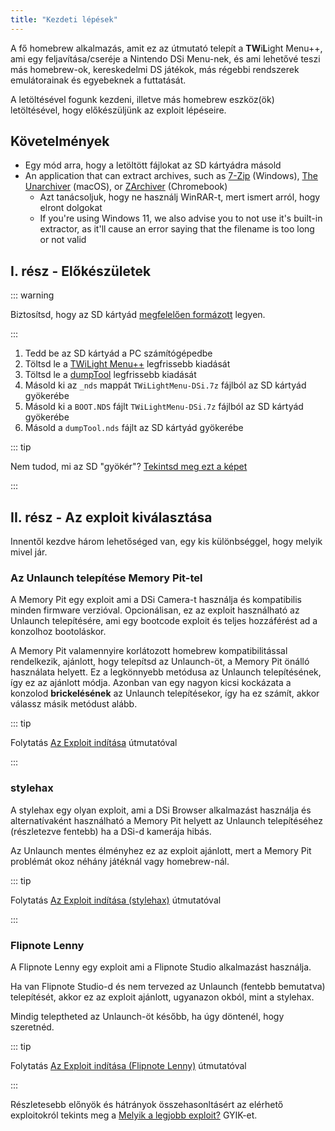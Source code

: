 ```yaml
---
title: "Kezdeti lépések"
---
```


A fő homebrew alkalmazás, amit ez az útmutató telepít a **TW**i**L**ight Menu++, ami egy feljavítása/cseréje a Nintendo DSi Menu-nek, és ami lehetővé teszi más homebrew-ok, kereskedelmi DS játékok, más régebbi rendszerek emulátorainak és egyebeknek a futtatását.

A letöltésével fogunk kezdeni, illetve más homebrew eszköz(ök) letöltésével, hogy előkészüljünk az exploit lépéseire.

## Követelmények

- Egy mód arra, hogy a letöltött fájlokat az SD kártyádra másold
- An application that can extract archives, such as [7-Zip](https://www.7-zip.org/) (Windows), [The Unarchiver](https://apps.apple.com/us/app/the-unarchiver/id425424353) (macOS), or [ZArchiver](https://play.google.com/store/apps/details?id=ru.zdevs.zarchiver) (Chromebook)
    - Azt tanácsoljuk, hogy ne használj WinRAR-t, mert ismert arról, hogy elront dolgokat
    - If you're using Windows 11, we also advise you to not use it's built-in extractor, as it'll cause an error saying that the filename is too long or not valid

## I. rész - Előkészületek

::: warning

Biztosítsd, hogy az SD kártyád [megfelelően formázott](sd-card-setup.html) legyen.

:::

1. Tedd be az SD kártyád a PC számítógépedbe
1. Töltsd le a [TWiLight Menu++](https://github.com/DS-Homebrew/TWiLightMenu/releases/latest/download/TWiLightMenu-DSi.7z) legfrissebb kiadását
1. Töltsd le a [dumpTool](https://github.com/zoogie/dumpTool/releases/latest/download/dumpTool.nds) legfrissebb kiadását
1. Másold ki az `_nds` mappát `TWiLightMenu-DSi.7z` fájlból az SD kártyád gyökerébe
1. Másold ki a `BOOT.NDS` fájlt `TWiLightMenu-DSi.7z` fájlból az SD kártyád gyökerébe
1. Másold a `dumpTool.nds` fájlt az SD kártyád gyökerébe

::: tip

Nem tudod, mi az SD "gyökér"? [Tekintsd meg ezt a képet](https://media.discordapp.net/attachments/489307733074640926/756947922804932739/wherestheroot.png)

:::


## II. rész - Az exploit kiválasztása

Innentől kezdve három lehetőséged van, egy kis különbséggel, hogy melyik mivel jár.


### Az Unlaunch telepítése Memory Pit-tel

A Memory Pit egy exploit ami a DSi Camera-t használja és kompatibilis minden firmware verzióval. Opcionálisan, ez az exploit használható az Unlaunch telepítésére, ami egy bootcode exploit és teljes hozzáférést ad a konzolhoz bootoláskor.

A Memory Pit valamennyire korlátozott homebrew kompatibilitással rendelkezik, ajánlott, hogy telepítsd az Unlaunch-öt, a Memory Pit önálló használata helyett. Ez a legkönnyebb metódusa az Unlaunch telepítésének, így ez az ajánlott módja. Azonban van egy nagyon kicsi kockázata a konzolod **brickelésének** az Unlaunch telepítésekor, így ha ez számít, akkor válassz másik metódust alább.

::: tip

Folytatás [Az Exploit indítása](launching-the-exploit.html) útmutatóval

:::


### stylehax

A stylehax egy olyan exploit, ami a DSi Browser alkalmazást használja és alternatívaként használható a Memory Pit helyett az Unlaunch telepítéséhez (részletezve fentebb) ha a DSi-d kamerája hibás.

Az Unlaunch mentes élményhez ez az exploit ajánlott, mert a Memory Pit problémát okoz néhány játéknál vagy homebrew-nál.

::: tip

Folytatás [Az Exploit indítása (stylehax)](launching-the-browser-exploit.html) útmutatóval

:::


### Flipnote Lenny

A Flipnote Lenny egy exploit ami a Flipnote Studio alkalmazást használja.

Ha van Flipnote Studio-d és nem tervezed az Unlaunch (fentebb bemutatva) telepítését, akkor ez az exploit ajánlott, ugyanazon okból, mint a stylehax.

Mindig teleptheted az Unlaunch-öt később, ha úgy döntenél, hogy szeretnéd.

::: tip

Folytatás [Az Exploit indítása (Flipnote Lenny)](launching-the-flipnote-exploit.html) útmutatóval

:::

Részletesebb előnyök és hátrányok összehasonltásért az elérhető exploitokról tekints meg a [Melyik a legjobb exploit?](faq.html#which-is-the-best-exploit) GYIK-et.
